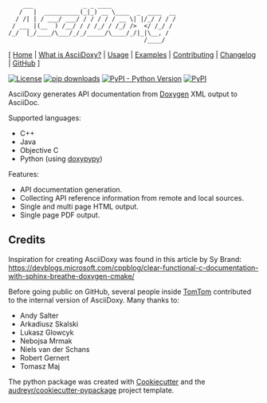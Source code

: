 ```
    ___              _ _ ____
   /   |  __________(_|_) __ \____  _  ____  __
  / /| | / ___/ ___/ / / / / / __ \| |/_/ / / /
 / ___ |(__  ) /__/ / / /_/ / /_/ />  </ /_/ /
/_/  |_/____/\___/_/_/_____/\____/_/|_|\__, /
                                      /____/
```

[ [Home](https://asciidoxy.org) |
[What is AsciiDoxy?](https://asciidoxy.org/about.html) |
[Usage](https://asciidoxy.org/usage.html) |
[Examples](https://asciidoxy.org/examples.html) |
[Contributing](https://asciidoxy.org/contributing.html) |
[Changelog](CHANGELOG.adoc) |
[GitHub](https://github.com/tomtom-international/asciidoxy) ]

[![License](https://img.shields.io/badge/License-Apache%202.0-green.svg)](LICENSE)
[![pip downloads](https://img.shields.io/pypi/dm/asciidoxy)](https://pypi.org/project/asciidoxy)
[![PyPI - Python Version](https://img.shields.io/pypi/pyversions/asciidoxy)](https://pypi.org/project/asciidoxy)
[![PyPI](https://img.shields.io/pypi/v/asciidoxy)](https://pypi.org/project/asciidoxy)

AsciiDoxy generates API documentation from [Doxygen](https://doxygen.nl) XML output to AsciiDoc.

Supported languages:
- C++
- Java
- Objective C
- Python (using [doxypypy](https://github.com/Feneric/doxypypy))

Features:

- API documentation generation.
- Collecting API reference information from remote and local sources.
- Single and multi page HTML output.
- Single page PDF output.


## Credits

Inspiration for creating AsciiDoxy was found in this article by Sy Brand:
https://devblogs.microsoft.com/cppblog/clear-functional-c-documentation-with-sphinx-breathe-doxygen-cmake/

Before going public on GitHub, several people inside [TomTom](https://www.tomtom.com) contributed to
the internal version of AsciiDoxy. Many thanks to:

- Andy Salter
- Arkadiusz Skalski
- Lukasz Glowcyk
- Nebojsa Mrmak
- Niels van der Schans
- Robert Gernert
- Tomasz Maj

The python package was created with [Cookiecutter](https://github.com/audreyr/cookiecutter) and the
[audreyr/cookiecutter-pypackage](https://github.com/audreyr/cookiecutter-pypackage) project template.

